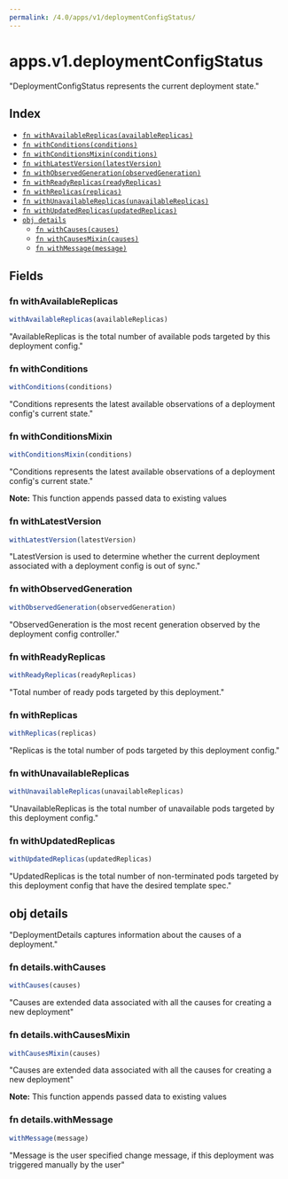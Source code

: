 ```yaml
---
permalink: /4.0/apps/v1/deploymentConfigStatus/
---
```


# apps.v1.deploymentConfigStatus

"DeploymentConfigStatus represents the current deployment state."

## Index

* [`fn withAvailableReplicas(availableReplicas)`](#fn-withavailablereplicas)
* [`fn withConditions(conditions)`](#fn-withconditions)
* [`fn withConditionsMixin(conditions)`](#fn-withconditionsmixin)
* [`fn withLatestVersion(latestVersion)`](#fn-withlatestversion)
* [`fn withObservedGeneration(observedGeneration)`](#fn-withobservedgeneration)
* [`fn withReadyReplicas(readyReplicas)`](#fn-withreadyreplicas)
* [`fn withReplicas(replicas)`](#fn-withreplicas)
* [`fn withUnavailableReplicas(unavailableReplicas)`](#fn-withunavailablereplicas)
* [`fn withUpdatedReplicas(updatedReplicas)`](#fn-withupdatedreplicas)
* [`obj details`](#obj-details)
  * [`fn withCauses(causes)`](#fn-detailswithcauses)
  * [`fn withCausesMixin(causes)`](#fn-detailswithcausesmixin)
  * [`fn withMessage(message)`](#fn-detailswithmessage)

## Fields

### fn withAvailableReplicas

```ts
withAvailableReplicas(availableReplicas)
```

"AvailableReplicas is the total number of available pods targeted by this deployment config."

### fn withConditions

```ts
withConditions(conditions)
```

"Conditions represents the latest available observations of a deployment config's current state."

### fn withConditionsMixin

```ts
withConditionsMixin(conditions)
```

"Conditions represents the latest available observations of a deployment config's current state."

**Note:** This function appends passed data to existing values

### fn withLatestVersion

```ts
withLatestVersion(latestVersion)
```

"LatestVersion is used to determine whether the current deployment associated with a deployment config is out of sync."

### fn withObservedGeneration

```ts
withObservedGeneration(observedGeneration)
```

"ObservedGeneration is the most recent generation observed by the deployment config controller."

### fn withReadyReplicas

```ts
withReadyReplicas(readyReplicas)
```

"Total number of ready pods targeted by this deployment."

### fn withReplicas

```ts
withReplicas(replicas)
```

"Replicas is the total number of pods targeted by this deployment config."

### fn withUnavailableReplicas

```ts
withUnavailableReplicas(unavailableReplicas)
```

"UnavailableReplicas is the total number of unavailable pods targeted by this deployment config."

### fn withUpdatedReplicas

```ts
withUpdatedReplicas(updatedReplicas)
```

"UpdatedReplicas is the total number of non-terminated pods targeted by this deployment config that have the desired template spec."

## obj details

"DeploymentDetails captures information about the causes of a deployment."

### fn details.withCauses

```ts
withCauses(causes)
```

"Causes are extended data associated with all the causes for creating a new deployment"

### fn details.withCausesMixin

```ts
withCausesMixin(causes)
```

"Causes are extended data associated with all the causes for creating a new deployment"

**Note:** This function appends passed data to existing values

### fn details.withMessage

```ts
withMessage(message)
```

"Message is the user specified change message, if this deployment was triggered manually by the user"